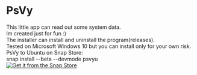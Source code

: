 # PsVy
This little app can read out some system data.
<br>
Im created just for fun :)
<br>
The installer can install and uninstall the program(releases).
<br>
Tested on Microsoft Windows 10 but you can install only for your own risk.
<br>
PsVy to Ubuntu on Snap Store:
<br>
snap install --beta --devmode psvyu
<br>
<a href="https://snapcraft.io/psvyu">
  <img alt="Get it from the Snap Store" src="https://snapcraft.io/static/images/badges/en/snap-store-black.svg" />
</a>
